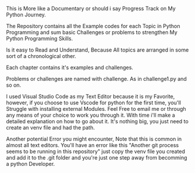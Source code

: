 This is More like a Documentary or should i say Progress Track on My Python Journey.

The Repository contains all the Example codes for each Topic in Python Programming and
sum basic Challenges or problems to strengthen My Python Programming Skills.

Is it easy to Read and Understand, Because All topics are arranged in some sort of a chronological other.

Each chapter contains it's examples and challenges.

Problems or challenges are named with challenge. As in challenge1.py and so on.

I used Visual Studio Code as my Text Editor because it is my Favorite, however, if you choose to use Vscode for python for the first time, you'll Struggle with installing external Modules.
Feel Free to email me or through any means of your choice to work you through it. With time i'll make a detailed explanation on how to go about it. It's nothing big, you just need to create an venv file and had the path.

Another potential Error you might encounter, Note that this is common in almost all text editors. You'll have an error like this "Another git process seems to be running in this repository" just copy the venv file you created and add it to the .git folder and you're just one step away from becomming a python Developer.
